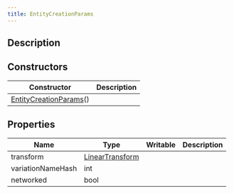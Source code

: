 ```yaml
---
title: EntityCreationParams
---
```

## Description

## Constructors

| Constructor                                                         | Description |
| ------------------------------------------------------------------- | ----------- |
| [EntityCreationParams](/vext/ref/shared/class/entitycreationparams)() |             |

## Properties

| Name              | Type                                                    | Writable | Description |
| ----------------- | ------------------------------------------------------- | -------- | ----------- |
| transform         | [LinearTransform](/vext/ref/shared/class/lineartransform) |          |             |
| variationNameHash | int                                                     |          |             |
| networked         | bool                                                    |          |             |
